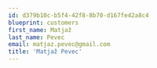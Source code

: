 ```yaml
---
id: d379b10c-b5f4-42f8-8b70-d167fe42a8c4
blueprint: customers
first_name: Matjaž
last_name: Pevec
email: matjaz.pevec@gmail.com
title: 'Matjaž Pevec'
---
```

